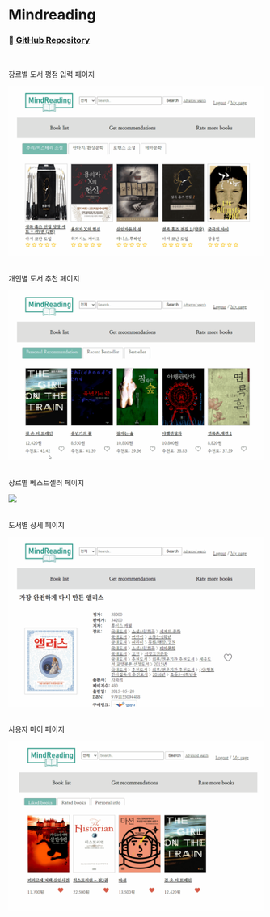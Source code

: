 # Mindreading
### &#128193; [GitHub Repository](https://github.com/leee5495/Mindreading)
<br>

장르별 도서 평점 입력 페이지
<br>

<img src="images/rate_book.gif?raw=true"/>
<br><br>

개인별 도서 추천 페이지
<br>

<img src="images/recommendation.gif?raw=true"/>
<br><br>

장르별 베스트셀러 페이지
<br>

<img src="images/best_seller.gif?raw=true"/>
<br><br>

도서별 상세 페이지
<br>

<img src="images/book_detail.gif?raw=true"/>
<br><br>

사용자 마이 페이지
<br>

<img src="images/my_page.gif?raw=true"/>
